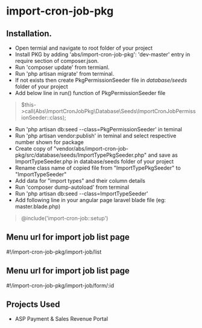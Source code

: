 # import-cron-job-pkg

## Installation. 
* Open termial and navigate to root folder of your project
* Install PKG by adding 'abs/import-cron-job-pkg': 'dev-master' entry in require section of composer.json. 
* Run 'composer update' from termianl. 
* Run 'php artisan migrate' from terminal. 
* If not exists then create PkgPermissionSeeder file in *database/seeds* folder of your project
* Add below line in run() function of PkgPermissionSeeder file
> $this->call(Abs\ImportCronJobPkg\Database\Seeds\ImportCronJobPermissionSeeder::class); 
* Run 'php artisan db:seed --class=PkgPermissionSeeder' in teminal
* Run 'php artisan vendor:publish' in teminal and select respective number shown for package
* Create copy of "vendor/abs/import-cron-job-pkg/src/database/seeds/ImportTypePkgSeeder.php" and save as ImportTypeSeeder.php in database/seeds folder of your project
* Rename class name of copied file from "ImportTypePkgSeeder" to "ImportTypeSeeder"
* Add data for "import types" and their column details
* Run 'composer dump-autoload' from terminal
* Run 'php artisan db:seed --class=ImportTypeSeeder'
* Add following line in your angular page laravel blade file (eg: master.blade.php)
> @include('import-cron-job::setup')

## Menu url for import job list page
  #!/import-cron-job-pkg/import-job/list

## Menu url for import job list page
  #!/import-cron-job-pkg/import-job/form/:id
  

## Projects Used

- ASP Payment & Sales Revenue Portal
